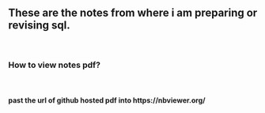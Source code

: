 <h2>These are the notes from where i am preparing or revising sql.</h2>
<br>
<h3>How to view notes pdf?</h3>
<br>
<h4>past the url of github hosted pdf into https://nbviewer.org/</h4>

